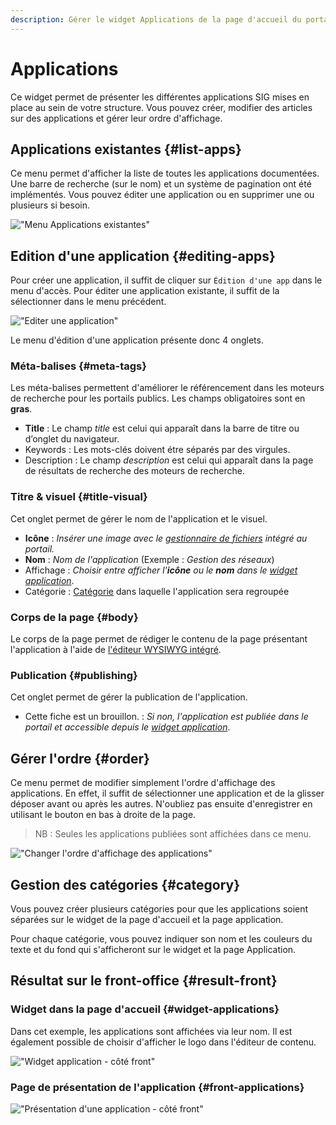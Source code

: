 ```yaml
---
description: Gérer le widget Applications de la page d'accueil du portail Isogeo
---
```

# Applications

Ce widget permet de présenter les différentes applications SIG mises en place au sein de votre structure. Vous pouvez créer, modifier des articles sur des applications et gérer leur ordre d'affichage.

## Applications existantes {#list-apps}

Ce menu permet d'afficher la liste de toutes les applications documentées. Une barre de recherche (sur le nom) et un système de pagination ont été implémentés. Vous pouvez éditer une application ou en supprimer une ou plusieurs si besoin. 

!["Menu Applications existantes"](/assets/back_list_application.png)

## Edition d'une application {#editing-apps}

Pour créer une application, il suffit de cliquer sur `Édition d'une app` dans le menu d'accès. Pour éditer une application existante, il suffit de la sélectionner dans le menu précédent.

!["Editer une application"](/assets/back_edit_application.png)

Le menu d'édition d'une application présente donc 4 onglets.

### Méta-balises {#meta-tags}

Les méta-balises permettent d'améliorer le référencement dans les moteurs de recherche pour les portails publics. Les champs obligatoires sont en **gras**.

* **Title** : Le champ *title* est celui qui apparaît dans la barre de titre ou d’onglet du navigateur.
* Keywords : Les mots-clés doivent étre séparés par des virgules.
* Description : Le champ *description* est celui qui apparaît dans la page de résultats de recherche des moteurs de recherche.

### Titre & visuel {#title-visual}

Cet onglet permet de gérer le nom de l'application et le visuel.

* **Icône** : *Insérer une image avec le [gestionnaire de fichiers](/medias/filesmanager.md) intégré au portail.*
* **Nom** : *Nom de l'application* (Exemple : *Gestion des réseaux*)
* Affichage : *Choisir entre afficher l'**icône** ou le **nom** dans le [widget application](#widget-applications)*.
* Catégorie : [Catégorie](#category) dans laquelle l'application sera regroupée

### Corps de la page {#body}

Le corps de la page permet de rédiger le contenu de la page présentant l'application à l'aide de [l'éditeur WYSIWYG intégré](/appendices/editorwysiwyg.md).

### Publication {#publishing}

Cet onglet permet de gérer la publication de l'application.

* Cette fiche est un brouillon. : *Si non, l'application est publiée dans le portail et accessible depuis le [widget application](#widget-applications)*.

## Gérer l'ordre {#order}

Ce menu permet de modifier simplement l'ordre d'affichage des applications.
En effet, il suffit de sélectionner une application et de la glisser déposer avant ou après les autres.
N'oubliez pas ensuite d'enregistrer en utilisant le bouton <i class="ti-save"></i> en bas à droite de la page.

> NB : Seules les applications publiées sont affichées dans ce menu.

!["Changer l'ordre d'affichage des applications"](/assets/back_order_application.png)

## Gestion des catégories {#category}

Vous pouvez créer plusieurs catégories pour que les applications soient séparées sur le widget de la page d'accueil et la page application.

Pour chaque catégorie, vous pouvez indiquer son nom et les couleurs du texte et du fond qui s'afficheront sur le widget et la page Application. 

## Résultat sur le front-office {#result-front}

### Widget dans la page d'accueil {#widget-applications}

Dans cet exemple, les applications sont affichées via leur nom. Il est également possible de choisir d'afficher le logo dans l'éditeur de contenu.

!["Widget application - côté front"](/assets/front_widget_application.png)

### Page de présentation de l'application {#front-applications}

!["Présentation d'une application - côté front"](/assets/front_application.png)